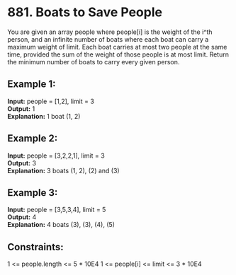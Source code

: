 # 881. Boats to Save People

You are given an array people where people[i] is the weight of the i^th person, and an infinite number of boats where each boat can carry a maximum weight of limit. Each boat carries at most two people at the same time, provided the sum of the weight of those people is at most limit. Return the minimum number of boats to carry every given person.

## Example 1:
**Input:** people = [1,2], limit = 3  
**Output:** 1  
**Explanation:** 1 boat (1, 2)  

## Example 2: 
**Input:** people = [3,2,2,1], limit = 3  
**Output:** 3  
**Explanation:** 3 boats (1, 2), (2) and (3)  


## Example 3:
**Input:** people = [3,5,3,4], limit = 5  
**Output:** 4  
**Explanation:** 4 boats (3), (3), (4), (5)  

## Constraints:
1 <= people.length <= 5 * 10E4
1 <= people[i] <= limit <= 3 * 10E4
